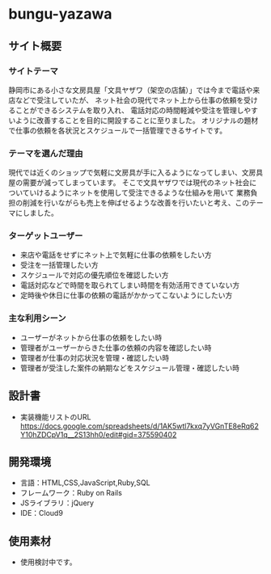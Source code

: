 # bungu-yazawa

## サイト概要
### サイトテーマ
静岡市にある小さな文房具屋「文具ヤザワ（架空の店舗）」では今まで電話や来店などで受注していたが、
ネット社会の現代でネット上から仕事の依頼を受けることができるシステムを取り入れ、
電話対応の時間軽減や受注を管理しやすいように改善することを目的に開設することに至りました。
オリジナルの題材で仕事の依頼を各状況とスケジュールで一括管理できるサイトです。

### テーマを選んだ理由
現代では近くのショップで気軽に文房具が手に入るようになってしまい、文房具屋の需要が減ってしまっています。
そこで文具ヤザワでは現代のネット社会についていけるようにネットを使用して受注できるような仕組みを用いて
業務負担の削減を行いながらも売上を伸ばせるような改善を行いたいと考え、このテーマにしました。

### ターゲットユーザー
- 来店や電話をせずにネット上で気軽に仕事の依頼をしたい方
- 受注を一括管理したい方
- スケジュールで対応の優先順位を確認したい方
- 電話対応などで時間を取られてしまい時間を有効活用できていない方
- 定時後や休日に仕事の依頼の電話がかかってこないようにしたい方

### 主な利用シーン
- ユーザーがネットから仕事の依頼をしたい時
- 管理者がユーザーからきた仕事の依頼の内容を確認したい時
- 管理者が仕事の対応状況を管理・確認したい時
- 管理者が受注した案件の納期などをスケジュール管理・確認したい時

## 設計書
-  実装機能リストのURL
https://docs.google.com/spreadsheets/d/1AK5wtl7kxq7yVGnTE8eRq62Y10hZDCpV1q__2S13hh0/edit#gid=375590402

## 開発環境
- 言語：HTML,CSS,JavaScript,Ruby,SQL
- フレームワーク：Ruby on Rails
- JSライブラリ：jQuery
- IDE：Cloud9

## 使用素材
- 使用検討中です。